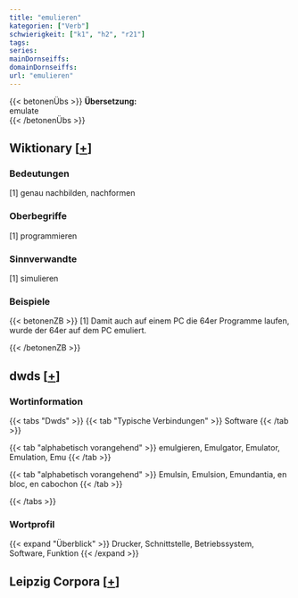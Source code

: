 ```yaml
---
title: "emulieren"
kategorien: ["Verb"]
schwierigkeit: ["k1", "h2", "r21"]
tags:
series:
mainDornseiffs:
domainDornseiffs:
url: "emulieren"
---
```


{{< betonenÜbs >}}
**Übersetzung:**  
emulate  
{{< /betonenÜbs >}}

## Wiktionary [[+](https://de.wiktionary.org/wiki/emulieren)]

### Bedeutungen
[1] genau nachbilden, nachformen  

### Oberbegriffe
[1] programmieren  

### Sinnverwandte
[1] simulieren  

### Beispiele
{{< betonenZB >}}
[1] Damit auch auf einem PC die 64er Programme laufen, wurde der 64er auf dem PC emuliert.  

{{< /betonenZB >}}


## dwds [[+](https://www.dwds.de/wb/emulieren)]

### Wortinformation
{{< tabs "Dwds" >}}
{{< tab "Typische Verbindungen" >}}
Software
{{< /tab >}}

{{< tab "alphabetisch vorangehend" >}}
emulgieren, Emulgator, Emulator, Emulation, Emu
{{< /tab >}}

{{< tab "alphabetisch vorangehend" >}}
Emulsin, Emulsion, Emundantia, en bloc, en cabochon
{{< /tab >}}

{{< /tabs >}}

### Wortprofil
{{< expand "Überblick" >}} Drucker, Schnittstelle, Betriebssystem, Software, Funktion {{< /expand >}}

## Leipzig Corpora [[+](https://corpora.uni-leipzig.de/en/res?word=emulieren&corpusId=deu_newscrawl-public_2018)]

